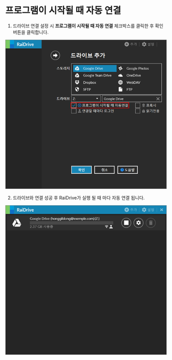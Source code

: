 # 프로그램이 시작될 때 자동 연결

1. 드라이브 연결 설정 시 **프로그램이 시작될 때 자동 연결** 체크박스를 클릭한 후 확인 버튼을 클릭합니다.  

![automatic](/automatic.PNG?raw=true)  

2. 드라이브와 연결 성공 후 RaiDrive가 실행 될 때 마다 자동 연결 됩니다.

![connection](/drive_connection.PNG?raw=true)  
